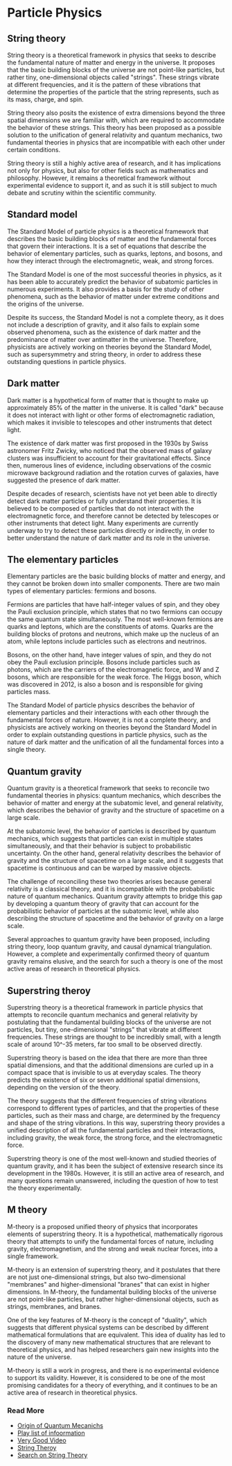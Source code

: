 # Particle Physics

## String theory
String theory is a theoretical framework in physics that seeks to describe the fundamental nature of matter and energy in the universe. It proposes that the basic building blocks of the universe are not point-like particles, but rather tiny, one-dimensional objects called "strings". These strings vibrate at different frequencies, and it is the pattern of these vibrations that determine the properties of the particle that the string represents, such as its mass, charge, and spin.

String theory also posits the existence of extra dimensions beyond the three spatial dimensions we are familiar with, which are required to accommodate the behavior of these strings. This theory has been proposed as a possible solution to the unification of general relativity and quantum mechanics, two fundamental theories in physics that are incompatible with each other under certain conditions.

String theory is still a highly active area of research, and it has implications not only for physics, but also for other fields such as mathematics and philosophy. However, it remains a theoretical framework without experimental evidence to support it, and as such it is still subject to much debate and scrutiny within the scientific community.




## Standard model
The Standard Model of particle physics is a theoretical framework that describes the basic building blocks of matter and the fundamental forces that govern their interactions. It is a set of equations that describe the behavior of elementary particles, such as quarks, leptons, and bosons, and how they interact through the electromagnetic, weak, and strong forces.

The Standard Model is one of the most successful theories in physics, as it has been able to accurately predict the behavior of subatomic particles in numerous experiments. It also provides a basis for the study of other phenomena, such as the behavior of matter under extreme conditions and the origins of the universe.

Despite its success, the Standard Model is not a complete theory, as it does not include a description of gravity, and it also fails to explain some observed phenomena, such as the existence of dark matter and the predominance of matter over antimatter in the universe. Therefore, physicists are actively working on theories beyond the Standard Model, such as supersymmetry and string theory, in order to address these outstanding questions in particle physics.


## Dark matter
Dark matter is a hypothetical form of matter that is thought to make up approximately 85% of the matter in the universe. It is called "dark" because it does not interact with light or other forms of electromagnetic radiation, which makes it invisible to telescopes and other instruments that detect light.

The existence of dark matter was first proposed in the 1930s by Swiss astronomer Fritz Zwicky, who noticed that the observed mass of galaxy clusters was insufficient to account for their gravitational effects. Since then, numerous lines of evidence, including observations of the cosmic microwave background radiation and the rotation curves of galaxies, have suggested the presence of dark matter.

Despite decades of research, scientists have not yet been able to directly detect dark matter particles or fully understand their properties. It is believed to be composed of particles that do not interact with the electromagnetic force, and therefore cannot be detected by telescopes or other instruments that detect light. Many experiments are currently underway to try to detect these particles directly or indirectly, in order to better understand the nature of dark matter and its role in the universe.




## The elementary particles
Elementary particles are the basic building blocks of matter and energy, and they cannot be broken down into smaller components. There are two main types of elementary particles: fermions and bosons.

Fermions are particles that have half-integer values of spin, and they obey the Pauli exclusion principle, which states that no two fermions can occupy the same quantum state simultaneously. The most well-known fermions are quarks and leptons, which are the constituents of atoms. Quarks are the building blocks of protons and neutrons, which make up the nucleus of an atom, while leptons include particles such as electrons and neutrinos.

Bosons, on the other hand, have integer values of spin, and they do not obey the Pauli exclusion principle. Bosons include particles such as photons, which are the carriers of the electromagnetic force, and W and Z bosons, which are responsible for the weak force. The Higgs boson, which was discovered in 2012, is also a boson and is responsible for giving particles mass.

The Standard Model of particle physics describes the behavior of elementary particles and their interactions with each other through the fundamental forces of nature. However, it is not a complete theory, and physicists are actively working on theories beyond the Standard Model in order to explain outstanding questions in particle physics, such as the nature of dark matter and the unification of all the fundamental forces into a single theory.

## Quantum gravity
Quantum gravity is a theoretical framework that seeks to reconcile two fundamental theories in physics: quantum mechanics, which describes the behavior of matter and energy at the subatomic level, and general relativity, which describes the behavior of gravity and the structure of spacetime on a large scale.

At the subatomic level, the behavior of particles is described by quantum mechanics, which suggests that particles can exist in multiple states simultaneously, and that their behavior is subject to probabilistic uncertainty. On the other hand, general relativity describes the behavior of gravity and the structure of spacetime on a large scale, and it suggests that spacetime is continuous and can be warped by massive objects.

The challenge of reconciling these two theories arises because general relativity is a classical theory, and it is incompatible with the probabilistic nature of quantum mechanics. Quantum gravity attempts to bridge this gap by developing a quantum theory of gravity that can account for the probabilistic behavior of particles at the subatomic level, while also describing the structure of spacetime and the behavior of gravity on a large scale.

Several approaches to quantum gravity have been proposed, including string theory, loop quantum gravity, and causal dynamical triangulation. However, a complete and experimentally confirmed theory of quantum gravity remains elusive, and the search for such a theory is one of the most active areas of research in theoretical physics.



## Superstring theroy
Superstring theory is a theoretical framework in particle physics that attempts to reconcile quantum mechanics and general relativity by postulating that the fundamental building blocks of the universe are not particles, but tiny, one-dimensional "strings" that vibrate at different frequencies. These strings are thought to be incredibly small, with a length scale of around 10^-35 meters, far too small to be observed directly.

Superstring theory is based on the idea that there are more than three spatial dimensions, and that the additional dimensions are curled up in a compact space that is invisible to us at everyday scales. The theory predicts the existence of six or seven additional spatial dimensions, depending on the version of the theory.

The theory suggests that the different frequencies of string vibrations correspond to different types of particles, and that the properties of these particles, such as their mass and charge, are determined by the frequency and shape of the string vibrations. In this way, superstring theory provides a unified description of all the fundamental particles and their interactions, including gravity, the weak force, the strong force, and the electromagnetic force.

Superstring theory is one of the most well-known and studied theories of quantum gravity, and it has been the subject of extensive research since its development in the 1980s. However, it is still an active area of research, and many questions remain unanswered, including the question of how to test the theory experimentally.

## M theory
M-theory is a proposed unified theory of physics that incorporates elements of superstring theory. It is a hypothetical, mathematically rigorous theory that attempts to unify the fundamental forces of nature, including gravity, electromagnetism, and the strong and weak nuclear forces, into a single framework.

M-theory is an extension of superstring theory, and it postulates that there are not just one-dimensional strings, but also two-dimensional "membranes" and higher-dimensional "branes" that can exist in higher dimensions. In M-theory, the fundamental building blocks of the universe are not point-like particles, but rather higher-dimensional objects, such as strings, membranes, and branes.

One of the key features of M-theory is the concept of "duality", which suggests that different physical systems can be described by different mathematical formulations that are equivalent. This idea of duality has led to the discovery of many new mathematical structures that are relevant to theoretical physics, and has helped researchers gain new insights into the nature of the universe.

M-theory is still a work in progress, and there is no experimental evidence to support its validity. However, it is considered to be one of the most promising candidates for a theory of everything, and it continues to be an active area of research in theoretical physics.


### Read More

* [Origin of Quantum Mecanichs](https://www.youtube.com/watch?v=K5Po5R-1rgY)
* [Play list of infoormation](https://www.youtube.com/watch?v=aeWyp2vXxqA&list=PLFs4vir_WsTwEd-nJgVJCZPNL3HALHHpF)
* [Very Good Video](https://www.youtube.com/watch?v=Da-2h2B4faU)
* [String Theroy](https://www.youtube.com/watch?v=n7cOlBxtKSo)
* [Search on String Theory](https://www.youtube.com/results?search_query=string+theory+for+dummies+)
